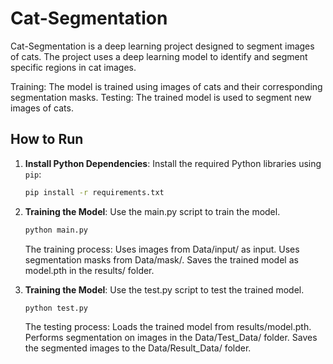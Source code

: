 # Cat-Segmentation

Cat-Segmentation is a deep learning project designed to segment images of cats. The project uses a deep learning model to identify and segment specific regions in cat images.

Training: The model is trained using images of cats and their corresponding segmentation masks.
Testing: The trained model is used to segment new images of cats.

## How to Run

1. **Install Python Dependencies**:
   Install the required Python libraries using `pip`:
   ```bash
   pip install -r requirements.txt

2. **Training the Model**:
   Use the main.py script to train the model. 
   ```bash
   python main.py
   ```
   The training process:
   Uses images from Data/input/ as input.
   Uses segmentation masks from Data/mask/.
   Saves the trained model as model.pth in the results/ folder.

3. **Training the Model**:
   Use the test.py script to test the trained model.
   ```bash
   python test.py
   ```
   The testing process:
   Loads the trained model from results/model.pth.
   Performs segmentation on images in the Data/Test_Data/ folder.
   Saves the segmented images to the Data/Result_Data/ folder.
